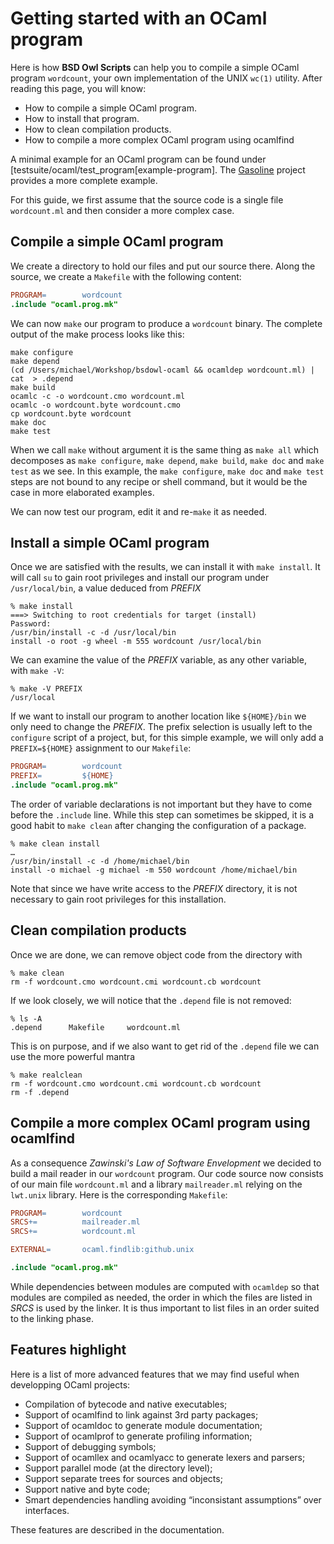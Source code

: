 # Getting started with an OCaml program

Here is how **BSD Owl Scripts** can help you to compile a simple OCaml
program `wordcount`, your own implementation of the UNIX `wc(1)`
utility.  After reading this page, you will know:

 - How to compile a simple OCaml program.
 - How to install that program.
 - How to clean compilation products.
 - How to compile a more complex OCaml program using ocamlfind

A minimal example for an OCaml program can be found under
[testsuite/ocaml/test_program[example-program].  The
[Gasoline][example-gasoline] project provides a more complete example.

For this guide, we first assume that the source code is a single file
`wordcount.ml` and then consider a more complex case.

  [example-gasoline]: https://github.com/michipili/gasoline


## Compile a simple OCaml program

We create a directory to hold our files and put our source there.
Along the source, we create a `Makefile` with the following content:

```makefile
PROGRAM=		wordcount
.include "ocaml.prog.mk"
```

We can now `make` our program to produce a `wordcount` binary.  The
complete output of the make process looks like this:

```console
make configure
make depend
(cd /Users/michael/Workshop/bsdowl-ocaml && ocamldep wordcount.ml) | cat  > .depend
make build
ocamlc -c -o wordcount.cmo wordcount.ml
ocamlc -o wordcount.byte wordcount.cmo
cp wordcount.byte wordcount
make doc
make test
```

When we call `make` without argument it is the same thing as `make
all` which decomposes as `make configure`, `make depend`,
`make build`, `make doc` and `make test` as we see.  In this example,
the `make configure`, `make doc` and `make test` steps are not bound
to any recipe or shell command, but it would be the case in more
elaborated examples.

We can now test our program, edit it and re-`make` it as needed.


## Install a simple OCaml program

Once we are satisfied with the results, we can install it
with `make install`.  It will call `su` to gain root privileges
and install our program under `/usr/local/bin`,  a value deduced
from *PREFIX*

```console
% make install
===> Switching to root credentials for target (install)
Password:
/usr/bin/install -c -d /usr/local/bin
install -o root -g wheel -m 555 wordcount /usr/local/bin
```

We can examine the value of the *PREFIX* variable, as any other
variable, with `make -V`:

```console
% make -V PREFIX
/usr/local
```

If we want to install our program to another location like
`${HOME}/bin` we only need to change the *PREFIX*.  The prefix
selection is usually left to the `configure` script of a project,
but, for this simple example, we will only add a `PREFIX=${HOME}`
assignment to our `Makefile`:

```makefile
PROGRAM=		wordcount
PREFIX=			${HOME}
.include "ocaml.prog.mk"
```

The order of variable declarations is not important but they have to
come before the `.include` line.  While this step can sometimes be
skipped, it is a good habit to `make clean` after changing the
configuration of a package.


```console
% make clean install
…
/usr/bin/install -c -d /home/michael/bin
install -o michael -g michael -m 550 wordcount /home/michael/bin
```

Note that since we have write access to the *PREFIX* directory, it is
not necessary to gain root privileges for this installation.


## Clean compilation products

Once we are done, we can remove object code from the directory with

```console
% make clean
rm -f wordcount.cmo wordcount.cmi wordcount.cb wordcount
```

If we look closely, we will notice that the `.depend` file is not
removed:

```console
% ls -A
.depend      Makefile     wordcount.ml
```

This is on purpose, and if we also want to get rid of the `.depend`
file we can use the more powerful mantra

```console
% make realclean
rm -f wordcount.cmo wordcount.cmi wordcount.cb wordcount
rm -f .depend
```


## Compile a more complex OCaml program using ocamlfind

As a consequence _Zawinski's Law of Software Envelopment_ we decided
to build a mail reader in our `wordcount` program.  Our code source
now consists of our main file `wordcount.ml` and a library
`mailreader.ml` relying on the `lwt.unix` library.  Here is the
corresponding `Makefile`:

```makefile
PROGRAM=		wordcount
SRCS+=			mailreader.ml
SRCS+=			wordcount.ml

EXTERNAL=		ocaml.findlib:github.unix

.include "ocaml.prog.mk"
```

While dependencies between modules are computed with `ocamldep` so
that modules are compiled as needed, the order in which the files are
listed in *SRCS* is used by the linker.  It is thus important to list
files in an order suited to the linking phase.


## Features highlight

Here is a list of more advanced features that we may find useful when
developping OCaml projects:

 - Compilation of bytecode and native executables;
 - Support of ocamlfind to link against 3rd party packages;
 - Support of ocamldoc to generate module documentation;
 - Support of ocamlprof to generate profiling information;
 - Support of debugging symbols;
 - Support of ocamllex and ocamlyacc to generate lexers and parsers;
 - Support parallel mode (at the directory level);
 - Support separate trees for sources and objects;
 - Support native and byte code;
 - Smart dependencies handling avoiding “inconsistant assumptions” over
   interfaces.

These features are described in the documentation.
